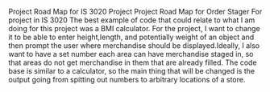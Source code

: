 Project Road Map for IS 3020 Project
Project Road Map for Order Stager
For project in IS 3020
The best example of code that could relate to what I am doing for this project was a BMI calculator. For the project, I want to change it to be able to enter height,length, and potentially weight of an object and then prompt the user where merchandise should be displayed.Ideally, I also want to have a set number each area can have merchandise staged in, so that areas do not get merchandise in them that are already filled. The code base is similar to a calculator, so the main thing that will be changed is the output going from spitting out numbers to arbitrary locations of a store. 
